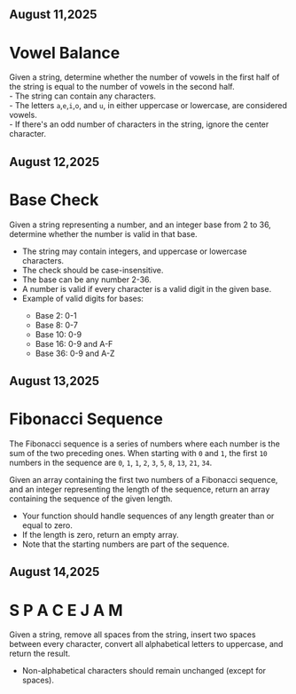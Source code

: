 <h2>August 11,2025</h2>
<h1>Vowel Balance</h1>
Given a string, determine whether the number of vowels in the first half of the string is equal to the number of vowels in the second half.</br>
- The string can contain any characters.</br>
- The letters <code>a</code>,<code>e</code>,<code>i</code>,<code>o</code>, and <code>u</code>, in either uppercase or lowercase, are considered vowels.</br>
- If there's an odd number of characters in the string, ignore the center character.</br>
<h2>August 12,2025</h2>
<h1>Base Check</h1>
Given a string representing a number, and an integer base from 2 to 36, determine whether the number is valid in that base.</br>
<ul>
  <li>The string may contain integers, and uppercase or lowercase characters.</li>
  <li>The check should be case-insensitive.</li>
  <li>The base can be any number 2-36.</li>
  <li>A number is valid if every character is a valid digit in the given base.</li>
  <li>Example of valid digits for bases:</li>
  <ul>
    <li>Base 2: 0-1</li>
    <li>Base 8: 0-7</li>
    <li>Base 10: 0-9</li>
    <li>Base 16: 0-9 and A-F</li>
    <li>Base 36: 0-9 and A-Z</li>
  </ul>
</ul>
<h2>August 13,2025</h2>
<h1>Fibonacci Sequence</h1>
The Fibonacci sequence is a series of numbers where each number is the sum of the two preceding ones. When starting with <code>0</code> and <code>1</code>, the first <code>10</code> numbers in the sequence are <code>0</code>, <code>1</code>, <code>1</code>, <code>2</code>, <code>3</code>, <code>5</code>, <code>8</code>, <code>13</code>, <code>21</code>, <code>34</code>.
<p>Given an array containing the first two numbers of a Fibonacci sequence, and an integer representing the length of the sequence, return an array containing the sequence of the given length.
<ul>
  <li>Your function should handle sequences of any length greater than or equal to zero.</li>
  <li>If the length is zero, return an empty array.</li>
  <li>Note that the starting numbers are part of the sequence.</li>
</ul>
</p>
<h2>August 14,2025</h2>
<h1>S P A C E J A M</h1>
Given a string, remove all spaces from the string, insert two spaces between every character, convert all alphabetical letters to uppercase, and return the result.
<ul>
  <li>Non-alphabetical characters should remain unchanged (except for spaces).</li>
</ul>
